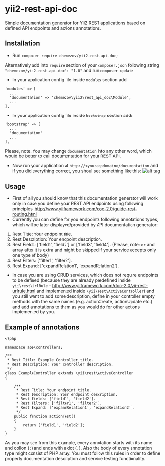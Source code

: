# yii2-rest-api-doc
Simple documentation generator for Yii2 REST applications based on defined API endpoints and actions annotations.

## Installation
 - Run `composer require chemezov/yii2-rest-api-doc`;

Alternatively add into `require` section of your `composer.json` following string `"chemezov/yii2-rest-api-doc": "1.0"` and run `composer update`
 - In your application config file inside `modules` section add
```
'modules' => [
  ...
  'documentation' => 'chemezov\yii2\rest_api_doc\Module',
  ...
],
```

 - In your application config file inside `bootstrap` section add:
```
'bootstrap' => [
  ...
  'documentation'
  ...
],
```
Please, note. You may change `documentation` into any other word, which would be better to call documentation for your REST API.

 - Now run your application at `http://<yourappdomain>/documentation` and if you did everything correct, you shoul see something like this: ![alt tag](http://i.imgur.com/uw91eR6.png)
 

## Usage
- First of all you should know that this documentation generator will work only in case you define your REST API endpoints using following principles: http://www.yiiframework.com/doc-2.0/guide-rest-routing.html
- Currently you can define for you endpoints following annotations types, which will be later displayed/provided by API documentation generator:

1. Rest Title: Your endpoint title.
2. Rest Description: Your endpoint description.
3. Rest Fields: ['field1', 'field2'] or ['field3', 'field4']. (Please, note: `or` and array after it is extra and might be skipped if your service accepts only one type of body)
4. Rest Filters: ['filter1', 'filter2'].
5. Rest Expand: ['expandRelation1', 'expandRelation2'].

- In case you are using CRUD services, which does not require endpoints to be defined (because they are already predefined inside `yii\rest\UrlRule` - http://www.yiiframework.com/doc-2.0/yii-rest-urlrule.html and implemented inside `\yii\rest\ActiveController`) and you still want to add some description, define in your controller empty methods with the same names (e.g. actionCreate, actionUpdate etc.) and add annotations to them as you would do for other actions implemented by you.

## Example of annotations

```
<?php

namespace app\controllers;

/**
 * Rest Title: Example Controller title.
 * Rest Description: Your controller description.
 */
class ExampleController extends \yii\rest\ActiveController
{

    /**
     * Rest Title: Your endpoint title.
     * Rest Description: Your endpoint description.
     * Rest Fields: ['field1', 'field2'].
     * Rest Filters: ['filter1', 'filter2'].
     * Rest Expand: ['expandRelation1', 'expandRelation2'].
     */
    public function actionTest()
    {
        return ['field1', 'field2'];
    }
}

```

As you may see from this example, every annotation starts with its name and collon (`:`) and ends with a dot (`.`). Also the body of every annotation type might consist of PHP array. You must follow this rules in order to define properly documentation description and service testing functionality.
